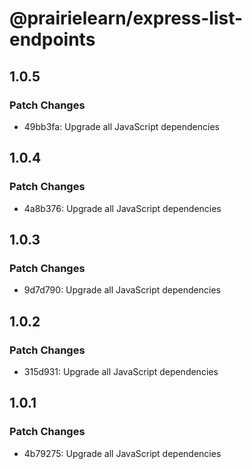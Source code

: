 # @prairielearn/express-list-endpoints

## 1.0.5

### Patch Changes

- 49bb3fa: Upgrade all JavaScript dependencies

## 1.0.4

### Patch Changes

- 4a8b376: Upgrade all JavaScript dependencies

## 1.0.3

### Patch Changes

- 9d7d790: Upgrade all JavaScript dependencies

## 1.0.2

### Patch Changes

- 315d931: Upgrade all JavaScript dependencies

## 1.0.1

### Patch Changes

- 4b79275: Upgrade all JavaScript dependencies
